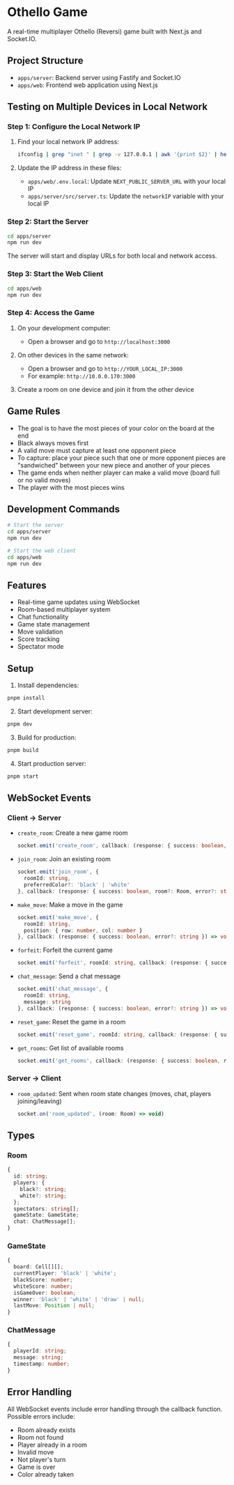 # Othello Game

A real-time multiplayer Othello (Reversi) game built with Next.js and Socket.IO.

## Project Structure

- `apps/server`: Backend server using Fastify and Socket.IO
- `apps/web`: Frontend web application using Next.js

## Testing on Multiple Devices in Local Network

### Step 1: Configure the Local Network IP

1. Find your local network IP address:
   ```bash
   ifconfig | grep "inet " | grep -v 127.0.0.1 | awk '{print $2}' | head -n 1
   ```
   
2. Update the IP address in these files:
   - `apps/web/.env.local`: Update `NEXT_PUBLIC_SERVER_URL` with your local IP
   - `apps/server/src/server.ts`: Update the `networkIP` variable with your local IP

### Step 2: Start the Server

```bash
cd apps/server
npm run dev
```

The server will start and display URLs for both local and network access.

### Step 3: Start the Web Client

```bash
cd apps/web
npm run dev
```

### Step 4: Access the Game

1. On your development computer:
   - Open a browser and go to `http://localhost:3000`

2. On other devices in the same network:
   - Open a browser and go to `http://YOUR_LOCAL_IP:3000`
   - For example: `http://10.0.0.170:3000`

3. Create a room on one device and join it from the other device

## Game Rules

- The goal is to have the most pieces of your color on the board at the end
- Black always moves first
- A valid move must capture at least one opponent piece
- To capture: place your piece such that one or more opponent pieces are "sandwiched" between your new piece and another of your pieces
- The game ends when neither player can make a valid move (board full or no valid moves)
- The player with the most pieces wins

## Development Commands

```bash
# Start the server
cd apps/server
npm run dev

# Start the web client
cd apps/web
npm run dev
```

## Features

- Real-time game updates using WebSocket
- Room-based multiplayer system
- Chat functionality
- Game state management
- Move validation
- Score tracking
- Spectator mode

## Setup

1. Install dependencies:
```bash
pnpm install
```

2. Start development server:
```bash
pnpm dev
```

3. Build for production:
```bash
pnpm build
```

4. Start production server:
```bash
pnpm start
```

## WebSocket Events

### Client -> Server

- `create_room`: Create a new game room
  ```typescript
  socket.emit('create_room', callback: (response: { success: boolean, room?: Room, error?: string }) => void)
  ```

- `join_room`: Join an existing room
  ```typescript
  socket.emit('join_room', {
    roomId: string,
    preferredColor?: 'black' | 'white'
  }, callback: (response: { success: boolean, room?: Room, error?: string }) => void)
  ```

- `make_move`: Make a move in the game
  ```typescript
  socket.emit('make_move', {
    roomId: string,
    position: { row: number, col: number }
  }, callback: (response: { success: boolean, error?: string }) => void)
  ```

- `forfeit`: Forfeit the current game
  ```typescript
  socket.emit('forfeit', roomId: string, callback: (response: { success: boolean, error?: string }) => void)
  ```

- `chat_message`: Send a chat message
  ```typescript
  socket.emit('chat_message', {
    roomId: string,
    message: string
  }, callback: (response: { success: boolean, error?: string }) => void)
  ```

- `reset_game`: Reset the game in a room
  ```typescript
  socket.emit('reset_game', roomId: string, callback: (response: { success: boolean, error?: string }) => void)
  ```

- `get_rooms`: Get list of available rooms
  ```typescript
  socket.emit('get_rooms', callback: (response: { success: boolean, rooms?: Room[], error?: string }) => void)
  ```

### Server -> Client

- `room_updated`: Sent when room state changes (moves, chat, players joining/leaving)
  ```typescript
  socket.on('room_updated', (room: Room) => void)
  ```

## Types

### Room
```typescript
{
  id: string;
  players: {
    black?: string;
    white?: string;
  };
  spectators: string[];
  gameState: GameState;
  chat: ChatMessage[];
}
```

### GameState
```typescript
{
  board: Cell[][];
  currentPlayer: 'black' | 'white';
  blackScore: number;
  whiteScore: number;
  isGameOver: boolean;
  winner: 'black' | 'white' | 'draw' | null;
  lastMove: Position | null;
}
```

### ChatMessage
```typescript
{
  playerId: string;
  message: string;
  timestamp: number;
}
```

## Error Handling

All WebSocket events include error handling through the callback function. Possible errors include:
- Room already exists
- Room not found
- Player already in a room
- Invalid move
- Not player's turn
- Game is over
- Color already taken
